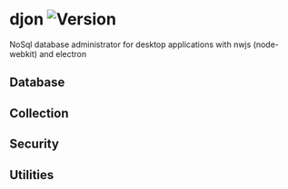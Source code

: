 # djon ![Version](https://img.shields.io/badge/dynamic/json?color=00aa00&label=djon&query=version&url=https%3A%2F%2Fraw.githubusercontent.com%2Fdevemloop%2Fdjon%2Fmaster%2Fpackage.json)

NoSql database administrator for desktop applications with nwjs (node-webkit) and electron

## Database

## Collection

## Security

## Utilities
